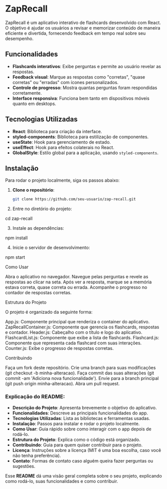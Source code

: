 # ZapRecall

ZapRecall é um aplicativo interativo de flashcards desenvolvido com React. O objetivo é ajudar os usuários a revisar e memorizar conteúdo de maneira eficiente e divertida, fornecendo feedback em tempo real sobre seu desempenho.

## Funcionalidades

- **Flashcards interativos**: Exibe perguntas e permite ao usuário revelar as respostas.
- **Feedback visual**: Marque as respostas como "corretas", "quase corretas" ou "erradas" com ícones personalizados.
- **Controle de progresso**: Mostra quantas perguntas foram respondidas corretamente.
- **Interface responsiva**: Funciona bem tanto em dispositivos móveis quanto em desktops.

## Tecnologias Utilizadas

- **React**: Biblioteca para criação da interface.
- **styled-components**: Biblioteca para estilização de componentes.
- **useState**: Hook para gerenciamento de estado.
- **useEffect**: Hook para efeitos colaterais no React.
- **GlobalStyle**: Estilo global para a aplicação, usando `styled-components`.

## Instalação

Para rodar o projeto localmente, siga os passos abaixo:

1. **Clone o repositório**:
   ```bash
   git clone https://github.com/seu-usuario/zap-recall.git

2. Entre no diretório do projeto:

  cd zap-recall
  
3. Instale as dependências:

  npm install
  
4. Inicie o servidor de desenvolvimento:

  npm start

Como Usar

  Abra o aplicativo no navegador.
  Navegue pelas perguntas e revele as respostas ao clicar na seta.
  Após ver a resposta, marque se a memória estava correta, quase correta ou errada.
  Acompanhe o progresso no contador de respostas corretas.
  
Estrutura do Projeto

  O projeto é organizado da seguinte forma:
  
  App.js: Componente principal que renderiza o container do aplicativo.
  ZapRecallContainer.js: Componente que gerencia os flashcards, respostas e contador.
  Header.js: Cabeçalho com o título e logo do aplicativo.
  FlashcardList.js: Componente que exibe a lista de flashcards.
  Flashcard.js: Componente que representa cada flashcard com suas interações.
  Counter.js: Exibe o progresso de respostas corretas.
  
Contribuindo

  Faça um fork deste repositório.
  Crie uma branch para suas modificações (git checkout -b minha-alteracao).
  Faça commit das suas alterações (git commit -am 'Adiciona nova funcionalidade').
  Envie para a branch principal (git push origin minha-alteracao).
  Abra um pull request.

  
### **Explicação do README**:

- **Descrição do Projeto**: Apresenta brevemente o objetivo do aplicativo.
- **Funcionalidades**: Descreve as principais funcionalidades do app.
- **Tecnologias Utilizadas**: Lista as bibliotecas e ferramentas usadas.
- **Instalação**: Passos para instalar e rodar o projeto localmente.
- **Como Usar**: Guia rápido sobre como interagir com o app depois de rodá-lo.
- **Estrutura do Projeto**: Explica como o código está organizado.
- **Contribuindo**: Guia para quem quiser contribuir para o projeto.
- **Licença**: Instruções sobre a licença (MIT é uma boa escolha, caso você não tenha preferência).
- **Contato**: Formas de contato caso alguém queira fazer perguntas ou sugestões.

Esse **README** dá uma visão geral completa sobre o seu projeto, explicando como rodá-lo, suas funcionalidades e como contribuir.

